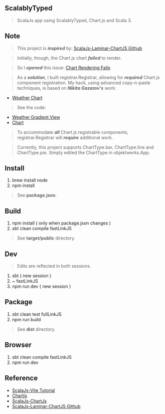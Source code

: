 ScalablyTyped
-------------
>ScalaJs app using ScalablyTyped, Chart.js and Scala 3.

Note
----
>This project is ***inspired*** by: [ScalaJs-Laminar-ChartJS Github](https://github.com/sjrd/scalajs-sbt-vite-laminar-chartjs-example)

>Initially, though, the Chart.js chart ***failed*** to render.

>So I ***opened*** this issue: [Chart Rendering Fails](https://github.com/sjrd/scalajs-sbt-vite-laminar-chartjs-example/issues/6)

>As a ***solution***, I built registrar.Registrar, allowing for ***required*** Chart.js component registration.
>My hack, using advanced copy-n-paste techniques, is based on ***Nikita Gazarov's*** work:

* [Weather Chart](https://demo.laminar.dev/app/weather/gradient/squamish)

>See the code:

* [Weather Gradient View](https://github.com/raquo/laminar-full-stack-demo/blob/master/client/src/main/scala/com/raquo/app/weather/WeatherGradientView.scala#L18-L191)
* [Chart](https://github.com/raquo/laminar-full-stack-demo/blob/master/client/src/main/scala/vendor/chartjs/Chart.scala)

>To accommodate ***all*** Chart.js registrable components, registrar.Registrar will ***require*** additional work.

>Currently, this project supports ChartType.bar, ChartType.line and ChartType.pie. Simply edited the ChartType in objektwerks.App.

Install
-------
1. brew install node
2. npm install
>See **package.json**.

Build
-----
1. npm install ( only when package.json changes )
2. sbt clean compile fastLinkJS
>See **target/public** directory.

Dev
---
>Edits are reflected in both sessions.
1. sbt ( new session )
2. ~ fastLinkJS
3. npm run dev ( new session )

Package
-------
1. sbt clean test fullLinkJS
2. npm run build
>See **dist** directory.

Browser
-------
1. sbt clean compile fastLinkJS
2. npm run dev

Reference
---------
* [ScalaJs-Vite Tutorial](https://www.scala-js.org/doc/tutorial/scalajs-vite.html)
* [Chartjs](https://www.chartjs.org/docs/latest/)
* [ScalaJs-ChartJs](https://www.scala-js.org/doc/tutorial/scalablytyped.html)
* [ScalaJs-Laminar-ChartJS Github](https://github.com/sjrd/scalajs-sbt-vite-laminar-chartjs-example)
